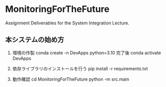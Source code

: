 # MonitoringForTheFuture
Assignment Deliverables for the System Integration Lecture.

## 本システムの始め方
1. 環境の作製
    conda create -n DevApps python=3.10
完了後
    conda activate DevApps

2. 依存ライブラリのインストールを行う
    pip install -r requirements.txt

3. 動作確認
    cd MonitoringForTheFuture
    python -m src.main